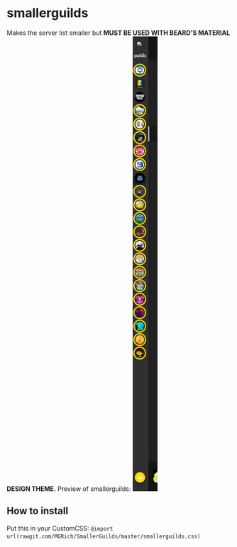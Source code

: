 # smallerguilds
Makes the server list smaller but **MUST BE USED WITH BEARD'S MATERIAL DESIGN THEME.**
Preview of smallerguilds:
![](https://raw.githubusercontent.com/MGRich/smallerguilds/master/smallerguilds.PNG)

## How to install
Put this in your CustomCSS:
`@import url(rawgit.com/MGRich/SmallerGuilds/master/smallerguilds.css)`

